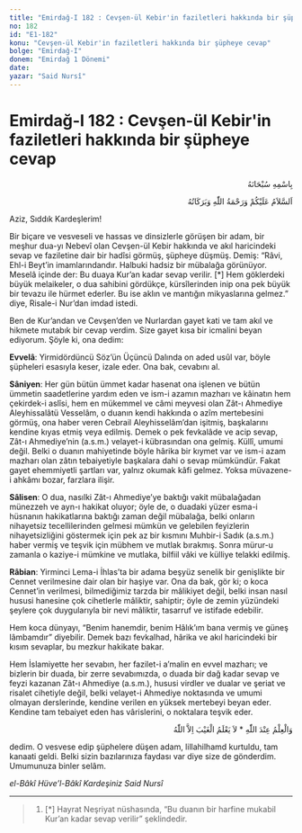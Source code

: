 ```yaml
---
title: "Emirdağ-I 182 : Cevşen-ül Kebir'in faziletleri hakkında bir şüpheye cevap"
no: 182
id: "E1-182"
konu: "Cevşen-ül Kebir'in faziletleri hakkında bir şüpheye cevap"
bolge: "Emirdağ-I"
donem: "Emirdağ 1 Dönemi"
date: 
yazar: "Said Nursî"
---
```


# Emirdağ-I 182 : Cevşen-ül Kebir'in faziletleri hakkında bir şüpheye cevap

<p class="arabic" dir="rtl" title="Meal: “Her türlü noksan sıfatlardan yüce olan Allah’ın adıyla.”">بِاسْمِهِ سُبْحَانَهُ</p>

<p class="arabic" dir="rtl" title="Meal: “Allah’ın selâmı, rahmeti ve bereketleri, üzerinize olsun.”">اَلسَّلاَمُ عَلَيْكُمْ وَرَحْمَةُ اللّٰهِ وَبَرَكَاتُهُ</p>

Aziz, Sıddık Kardeşlerim!

Bir biçare ve vesveseli ve hassas ve dinsizlerle görüşen bir adam, bir meşhur dua-yı Nebevî olan Cevşen-ül Kebir hakkında ve akıl haricindeki sevap ve faziletine dair bir hadîsi görmüş, şüpheye düşmüş. Demiş: “Râvi, Ehl-i Beyt’in imamlarındandır. Halbuki hadsiz bir mübalağa görünüyor. Meselâ içinde der: Bu duaya Kur’an kadar sevap verilir. [*] Hem göklerdeki büyük melaikeler, o dua sahibini gördükçe, kürsîlerinden inip ona pek büyük bir tevazu ile hürmet ederler. Bu ise aklın ve mantığın mikyaslarına gelmez.” diye, Risale-i Nur’dan imdad istedi.

Ben de Kur’andan ve Cevşen’den ve Nurlardan gayet kati ve tam akıl ve hikmete mutabık bir cevap verdim. Size gayet kısa bir icmalini beyan ediyorum. Şöyle ki, ona dedim:

**Evvelâ**: Yirmidördüncü Söz’ün Üçüncü Dalında on aded usûl var, böyle şüpheleri esasıyla keser, izale eder. Ona bak, cevabını al.

**Sâniyen**: Her gün bütün ümmet kadar hasenat ona işlenen ve bütün ümmetin saadetlerine yardım eden ve ism-i azamın mazharı ve kâinatın hem çekirdek-i aslîsi, hem en mükemmel ve câmi meyvesi olan Zât-ı Ahmediye Aleyhissalâtü Vesselâm, o duanın kendi hakkında o azîm mertebesini görmüş, ona haber veren Cebrail Aleyhisselâm’dan işitmiş, başkalarını kendine kıyas etmiş veya edilmiş. Demek o pek fevkalâde ve acip sevap, Zât-ı Ahmediye’nin (a.s.m.) velayet-i kübrasından ona gelmiş. Küllî, umumi değil. Belki o duanın mahiyetinde böyle hârika bir kıymet var ve ism-i azam mazharı olan zâtın tebaiyetiyle başkalara dahi o sevap mümkündür. Fakat gayet ehemmiyetli şartları var, yalnız okumak kâfi gelmez. Yoksa müvazene-i ahkâmı bozar, farzlara ilişir.

**Sâlisen**: O dua, nasılki Zât-ı Ahmediye’ye baktığı vakit mübalağadan münezzeh ve ayn-ı hakikat oluyor; öyle de, o duadaki yüzer esma-i hüsnanın hakikatlarına baktığı zaman değil mübalağa, belki onların nihayetsiz tecellilerinden gelmesi mümkün ve gelebilen feyizlerin nihayetsizliğini göstermek için pek az bir kısmını Muhbir-i Sadık (a.s.m.) haber vermiş ve teşvik için mübhem ve mutlak bırakmış. Sonra mürur-u zamanla o kaziye-i mümkine ve mutlaka, bilfiil vâki ve külliye telakki edilmiş.

**Râbian**: Yirminci Lema-i İhlas’ta bir adama beşyüz senelik bir genişlikte bir Cennet verilmesine dair olan bir haşiye var. Ona da bak, gör ki; o koca Cennet’in verilmesi, bilmediğimiz tarzda bir mâlikiyet değil, belki insan nasıl hususi hanesine çok cihetlerle mâliktir, sahiptir; öyle de zemin yüzündeki şeylere çok duygularıyla bir nevi mâliktir, tasarruf ve istifade edebilir.

Hem koca dünyayı, “Benim hanemdir, benim Hâlık’ım bana vermiş ve güneş lâmbamdır” diyebilir. Demek bazı fevkalhad, hârika ve akıl haricindeki bir kısım sevaplar, bu mezkur hakikate bakar.

Hem İslamiyette her sevabın, her fazilet-i a’malin en evvel mazharı; ve bizlerin bir duada, bir zerre sevabımızda, o duada bir dağ kadar sevap ve feyzi kazanan Zât-ı Ahmediye (a.s.m.), hususi virdler ve dualar ve şeriat ve risalet cihetiyle değil, belki velayet-i Ahmediye noktasında ve umumi olmayan derslerinde, kendine verilen en yüksek mertebeyi beyan eder. Kendine tam tebaiyet eden has vârislerini, o noktalara teşvik eder.

<p class="arabic" dir="rtl" title="Meal: “Gerçek ilim ancak Allah katındadır.” * “Gaybı Allah'tan başkası bilemez” [Neml Sûresi, 27:65 den alıntı]">وَالْعِلْمُ عِنْدَ اللّٰهِ * لاَ يَعْلَمُ الْغَيْبَ اِلاَّ اللّٰهُ</p>

dedim. O vesvese edip şüphelere düşen adam, lillahilhamd kurtuldu, tam kanaati geldi. Belki sizin bazılarınıza faydası var diye size de gönderdim. Umumunuza binler selâm.

*el-Bâkî Hüve’l-Bâkî*
*Kardeşiniz*
*Said Nursî*

***

> 1. [*] Hayrat Neşriyat nüshasında, “Bu duanın bir harfine mukabil Kur’an kadar sevap verilir” şeklindedir.
